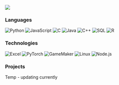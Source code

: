 
![](https://media.giphy.com/media/n9UalOPoRHGCJd7bFl/giphy.gif)

### Languages

![Python](https://img.shields.io/badge/-Python-000?&logo=Python)
![JavaScript](https://img.shields.io/badge/-JavaScript-000?&logo=JavaScript)
![C](https://img.shields.io/badge/-C-000?&logo=C)
![Java](https://img.shields.io/badge/-Java-000?&logo=Java&logoColor=007396)
![C++](https://img.shields.io/badge/-C++-000?&logo=c%2b%2b&logoColor=00599C)
![SQL](https://img.shields.io/badge/-SQL-000?&logo=MySQL)
![R](https://img.shields.io/badge/-R-000?&logo=R)

### Technologies

![Excel](https://img.shields.io/badge/-Excel-000?&logo=Excel)
![PyTorch](https://img.shields.io/badge/-PyTorch-000?&logo=PyTorch)
![GameMaker](https://img.shields.io/badge/-GameMaker-000?&logo=GameMaker)
![Linux](https://img.shields.io/badge/-Linux-000?&logo=Linux)
![Node.js](https://img.shields.io/badge/-Node.js-000?&logo=node.js)

### Projects

Temp - updating currently
<!---
[![](https://img.shields.io/badge/-🌐%20Network%20Tools-000)](https://github.com/adamalston/Network-Tools)
-->

